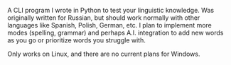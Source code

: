 A CLI program I wrote in Python to test your linguistic knowledge. Was originally written for Russian, but should work normally with other languages like Spanish, Polish, German, etc.
I plan to implement more modes (spelling, grammar) and perhaps A.I. integration to add new words as you go or prioritize words you struggle with.

Only works on Linux, and there are no current plans for Windows.

